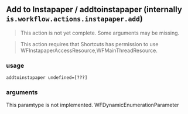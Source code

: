 
## Add to Instapaper / addtoinstapaper (internally `is.workflow.actions.instapaper.add`)

> This action is not yet complete. Some arguments may be missing.


> This action requires that Shortcuts has permission to use WFInstapaperAccessResource,WFMainThreadResource.

### usage
`addtoinstapaper undefined=[???]`

### arguments
This paramtype is not implemented. WFDynamicEnumerationParameter
